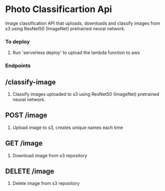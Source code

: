 # Photo Classificartion Api
Image classification API that uploads, downloads and classify images from s3 using ResNet50 (ImageNet) pretrained neural network.

### To deploy 
1. Run 'serverless deploy' to upload the lambda function to aws

### Endpoints
## /classify-image
1. Classify images uploaded to s3 using ResNet50 (ImageNet) pretrained neural network.

## POST /image
1. Upload image to s3, creates unique names each time

## GET /image
1. Download image from s3 repository

## DELETE /image
1. Delete image from s3 repository